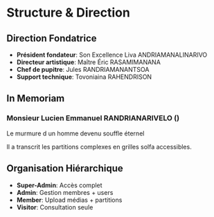 ﻿#  Structure & Direction

##  Direction Fondatrice
- **Président fondateur**: Son Excellence Liva ANDRIAMANALINARIVO
- **Directeur artistique**: Maître Éric RASAMIMANANA
- **Chef de pupitre**: Jules RANDRIAMANANTSOA
- **Support technique**: Tovoniaina RAHENDRISON

##  In Memoriam
### Monsieur Lucien Emmanuel RANDRIANARIVELO ()
 Le murmure d un homme devenu souffle éternel 

Il a transcrit les partitions complexes en grilles solfa accessibles.

##  Organisation Hiérarchique
- **Super-Admin**: Accès complet
- **Admin**: Gestion membres + users
- **Member**: Upload médias + partitions
- **Visitor**: Consultation seule
